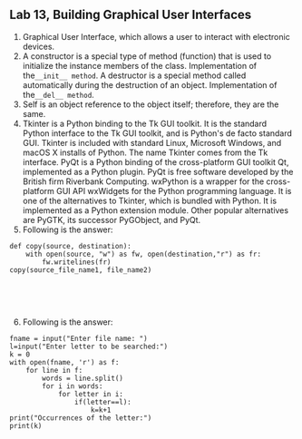 

Lab 13, Building Graphical User Interfaces
------------------------------------------------------------------

1.  Graphical User Interface, which allows a user to interact with
    electronic devices.
2.  A constructor is a special type of method (function) that is used to
    initialize the instance members of the class. Implementation of
    the`__init__ method`. A destructor is a special method
    called automatically during the destruction of an
    object. Implementation of the`__del__ method`.
3.  Self is an object reference to the object itself; therefore, they
    are the same.
4.  Tkinter is a Python binding to the Tk GUI toolkit. It is the
    standard Python interface to the Tk GUI toolkit, and is Python\'s de
    facto standard GUI. Tkinter is included with standard Linux,
    Microsoft Windows, and macOS X installs of Python. The name Tkinter
    comes from the Tk interface. PyQt is a Python binding of the
    cross-platform GUI toolkit Qt, implemented as a Python plugin. PyQt
    is free software developed by the British firm Riverbank Computing.
    wxPython is a wrapper for the cross-platform GUI API wxWidgets for
    the Python programming language. It is one of the alternatives to
    Tkinter, which is bundled with Python. It is implemented as a Python
    extension module. Other popular alternatives are PyGTK, its
    successor PyGObject, and PyQt.
5.  Following is the answer:

```
def copy(source, destination):
    with open(source, "w") as fw, open(destination,"r") as fr:
        fw.writelines(fr)
copy(source_file_name1, file_name2)
```


 

 


6.  Following is the answer:

```
fname = input("Enter file name: ")
l=input("Enter letter to be searched:")
k = 0
with open(fname, 'r') as f:
    for line in f:
        words = line.split()
        for i in words:
            for letter in i:
                if(letter==l):
                    k=k+1
print("Occurrences of the letter:")
print(k)
```
